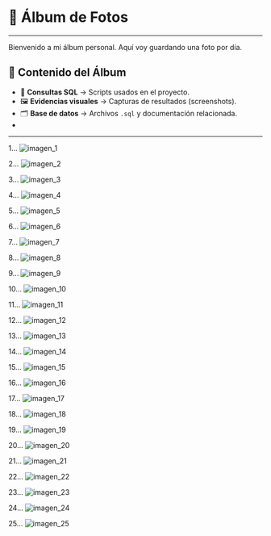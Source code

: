 # 📸 Álbum de Fotos
----------------------------------------------------------------------------
Bienvenido a mi álbum personal. Aquí voy guardando una foto por día.

## 📂 Contenido del Álbum
- 📑 **Consultas SQL** → Scripts usados en el proyecto.  
- 🖼️ **Evidencias visuales** → Capturas de resultados (screenshots).  
- 🗂️ **Base de datos** → Archivos `.sql` y documentación relacionada.
- 
  
----------------------------------------------------------------------------


1... 
![imagen_1](imagen_1.png)

2...
![imagen_2](imagen_2.png)

3...
![imagen_3](imagen_3.png)

4...
![imagen_4](imagen_4.png)

5...
![imagen_5](imagen_5.png)

6...
![imagen_6](imagen_6.png)

7...
![imagen_7](imagen_7.png)

8...
![imagen_8](imagen_8.png)

9...
![imagen_9](imagen_9.png)

10...
![imagen_10](imagen_10.png)

11...
![imagen_11](imagen_11.png)

12...
![imagen_12](imagen_12.png)

13...
![imagen_13](imagen_13.png)

14...
![imagen_14](imagen_14.png)

15...
![imagen_15](imagen_15.png)

16...
![imagen_16](imagen_16.png)

17...
![imagen_17](imagen_17.png)

18...
![imagen_18](imagen_18.png)

19...
![imagen_19](imagen_19.png)

20...
![imagen_20](imagen_20.png)

21...
![imagen_21](imagen_21.png)

22...
![imagen_22](imagen_22.png)

23...
![imagen_23](imagen_23.png)

24...
![imagen_24](imagen_24.png)

25...
![imagen_25](imagen_25.png)
